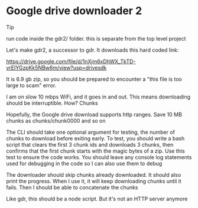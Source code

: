# Google drive downloader 2

> [!TIP]
> run code inside the gdr2/ folder. this is separate from the top level project

Let's make gdr2, a successor to gdr. It downloads this hard coded link: 

https://drive.google.com/file/d/1nXjm6xDhWX_TkTD-vrElYGzpKk5NBw6m/view?usp=drivesdk

It is 6.9 gb zip, so you should be prepared to encounter a "this file is too large to scam" error.

I am on slow 10 mbps WiFi, and it goes in and out. This means downloading should be interruptible. How? Chunks

Hopefully, the Google drive download supports http ranges. Save 10 MB chunks as chunks/chunk0000 and so on

The CLI should take one optional argument for testing, the number of chunks to download before exiting early. To test, you should write a bash script that clears the first 3 chunk ids and downloads 3 chunks, then confirms that the first chunk starts with the magic bytes of a zip. Use this test to ensure the code works. You should leave any console log statements used for debugging in the code so I can also use them to debug

The downloader should skip chunks already downloaded. It should also print the progress. When I use it, it will keep downloading chunks until it fails. Then I should be able to concatenate the chunks

Like gdr, this should be a node script. But it's not an HTTP server anymore
